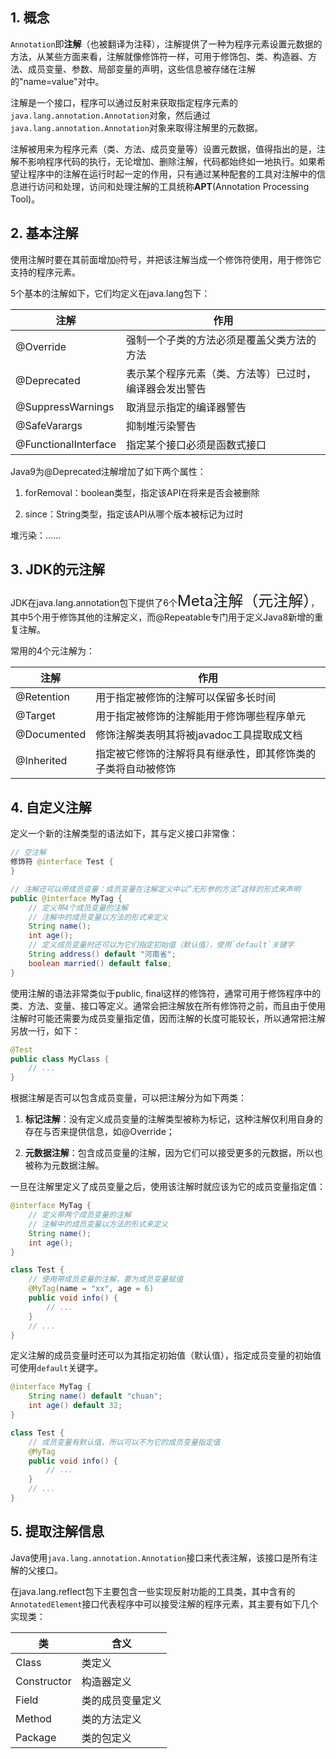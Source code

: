 ## 1. 概念

`Annotation`即**注解**（也被翻译为注释），注解提供了一种为程序元素设置元数据的方法，从某些方面来看，注解就像修饰符一样，可用于修饰包、类、构造器、方法、成员变量、参数、局部变量的声明，这些信息被存储在注解的"name=value"对中。

注解是一个接口，程序可以通过反射来获取指定程序元素的`java.lang.annotation.Annotation`对象，然后通过`java.lang.annotation.Annotation`对象来取得注解里的元数据。

注解被用来为程序元素（类、方法、成员变量等）设置元数据，值得指出的是，注解不影响程序代码的执行，无论增加、删除注解，代码都始终如一地执行。如果希望让程序中的注解在运行时起一定的作用，只有通过某种配套的工具对注解中的信息进行访问和处理，访问和处理注解的工具统称**APT**(Annotation Processing Tool)。

## 2. 基本注解

使用注解时要在其前面增加`@`符号，并把该注解当成一个修饰符使用，用于修饰它支持的程序元素。

5个基本的注解如下，它们均定义在java.lang包下：

| 注解                 | 作用                                                   |
| -------------------- | ------------------------------------------------------ |
| @Override            | 强制一个子类的方法必须是覆盖父类方法的方法             |
| @Deprecated          | 表示某个程序元素（类、方法等）已过时，编译器会发出警告 |
| @SuppressWarnings    | 取消显示指定的编译器警告                               |
| @SafeVarargs         | 抑制堆污染警告                                         |
| @FunctionalInterface | 指定某个接口必须是函数式接口                           |

Java9为@Deprecated注解增加了如下两个属性：

1. forRemoval：boolean类型，指定该API在将来是否会被删除

2. since：String类型，指定该API从哪个版本被标记为过时

堆污染：......

## 3. JDK的元注解

JDK在java.lang.annotation包下提供了6个<font size=5>Meta注解（元注解）</font>，其中5个用于修饰其他的注解定义，而@Repeatable专门用于定义Java8新增的重复注解。

常用的4个元注解为：

| 注解        | 作用                                                         |
| ----------- | ------------------------------------------------------------ |
| @Retention  | 用于指定被修饰的注解可以保留多长时间                         |
| @Target     | 用于指定被修饰的注解能用于修饰哪些程序单元                   |
| @Documented | 修饰注解类表明其将被javadoc工具提取成文档                    |
| @Inherited  | 指定被它修饰的注解将具有继承性，即其修饰类的子类将自动被修饰 |

## 4. 自定义注解

定义一个新的注解类型的语法如下，其与定义接口非常像：

```java
// 空注解
修饰符 @interface Test {
}

// 注解还可以带成员变量：成员变量在注解定义中以“无形参的方法”这样的形式来声明
public @interface MyTag {
	// 定义带4个成员变量的注解
	// 注解中的成员变量以方法的形式来定义
	String name();
	int age();
    // 定义成员变量时还可以为它们指定初始值（默认值），使用`default`关键字
    String address() default "河南省";
    boolean married() default false;
}
```

使用注解的语法非常类似于public, final这样的修饰符，通常可用于修饰程序中的类、方法、变量、接口等定义。通常会把注解放在所有修饰符之前，而且由于使用注解时可能还需要为成员变量指定值，因而注解的长度可能较长，所以通常把注解另放一行，如下：

```java
@Test
public class MyClass {
    // ...
}
```

根据注解是否可以包含成员变量，可以把注解分为如下两类：

1. **标记注解**：没有定义成员变量的注解类型被称为标记，这种注解仅利用自身的存在与否来提供信息，如@Override；

2. **元数据注解**：包含成员变量的注解，因为它们可以接受更多的元数据，所以也被称为元数据注解。

一旦在注解里定义了成员变量之后，使用该注解时就应该为它的成员变量指定值：

```java
@interface MyTag {
    // 定义带两个成员变量的注解
    // 注解中的成员变量以方法的形式来定义
    String name();
    int age();
}

class Test {
    // 使用带成员变量的注解，要为成员变量赋值
    @MyTag(name = "xx", age = 6)
    public void info() {
        // ...
    }
    // ...
}
```

定义注解的成员变量时还可以为其指定初始值（默认值），指定成员变量的初始值可使用`default`关键字。

```java
@interface MyTag {
    String name() default "chuan";
    int age() default 32;
}

class Test {
    // 成员变量有默认值，所以可以不为它的成员变量指定值
    @MyTag
    public void info() {
        // ...
    }
    // ...
}
```

## 5. 提取注解信息

Java使用`java.lang.annotation.Annotation`接口来代表注解，该接口是所有注解的父接口。

在java.lang.reflect包下主要包含一些实现反射功能的工具类，其中含有的`AnnotatedElement`接口代表程序中可以接受注解的程序元素，其主要有如下几个实现类：

| 类          | 含义             |
| ----------- | ---------------- |
| Class       | 类定义           |
| Constructor | 构造器定义       |
| Field       | 类的成员变量定义 |
| Method      | 类的方法定义     |
| Package     | 类的包定义       |

